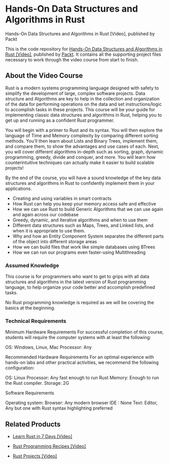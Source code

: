 # Hands-On Data Structures and Algorithms in Rust

Hands-On Data Structures and Algorithms in Rust [Video], published by Packt

This is the code repository for [Hands-On Data Structures and Algorithms in Rust [Video]](https://www.udemy.com/course/hands-on-data-structures-and-algorithms-in-rust/?couponCode=MT250908G1), published by [Packt](https://www.packtpub.com/?utm_source=github). It contains all the supporting project files necessary to work through the video course from start to finish.

## About the Video Course

Rust is a modern systems programming language designed with safety to simplify the development of large, complex software projects. Data structure and Algorithms are key to help in the collection and organization of the data for performing operations on the data and set instructions/logic to accomplish tasks in these projects. This course will be your guide for implementing classic data structures and algorithms in Rust, helping you to get up and running as a confident Rust programmer.

You will begin with a primer to Rust and its syntax. You will then explore the language of Time and Memory complexity by comparing different sorting methods. You’ll then learn about Lists and Binary Trees, implement them, and compare them, to show the advantages and use cases of each. Next, you will cover different algorithms in-depth such as sorting, graph, dynamic programming, greedy, divide and conquer, and more. You will learn how counterintuitive techniques can actually make it easier to build scalable projects!

By the end of the course, you will have a sound knowledge of the key data structures and algorithms in Rust to confidently implement them in your applications.

<DIV class=book-info-will-learn-text>
<UL>
<LI><SPAN style="BACKGROUND-COLOR: transparent">Creating and using variables in smart contracts</SPAN> 
<LI>How Rust can help you keep your memory access safe and effective
<LI>How we can use Rust to build Generic Algorithms that we can use again and again across our codebase
<LI>Greedy, dynamic, and Iterative algorithms and when to use them
<LI>Different data structures such as Maps, Trees, and Linked lists, and when it is appropriate to use them.
<LI>Why and how an Entity Component System separates the different parts of the object into different storage areas
<LI>How we can build files that work like simple databases using BTrees
<LI>How we can run our programs even faster-using Multithreading
 </LI></UL></DIV>

### Assumed Knowledge

This course is for programmers who want to get to grips with all data structures and algorithms in the latest version of Rust programming language, to help organize your code better and accomplish predefined tasks.

No Rust programming knowledge is required as we will be covering the basics at the beginning.

### Technical Requirements

Minimum Hardware Requirements
For successful completion of this course, students will require the computer systems with at least the following:

OS: Windows, Linux, Mac
Processor: Any

Recommended Hardware Requirements
For an optimal experience with hands-on labs and other practical activities, we recommend the following configuration:

OS: Linux
Processor: Any fast enough to run Rust
Memory: Enough to run the Rust compiler.
Storage: 2G

Software Requirements

Operating system:
Browser: Any modern browser
IDE : None
Text: Editor, Any but one with Rust syntax highlighting preferred

## Related Products

- [Learn Rust in 7 Days [Video]](https://www.packtpub.com/in/application-development/learn-rust-7-days-video)

- [Rust Programming Recipes [Video]](https://www.packtpub.com/in/programming/rust-programming-recipes-video)

- [Rust Projects [Video]](https://www.packtpub.com/in/programming/rust-projects-video)

